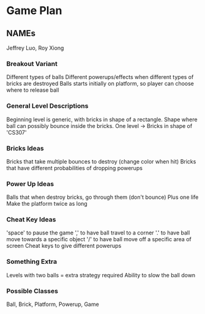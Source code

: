 # Game Plan
## NAMEs
Jeffrey Luo, Roy Xiong

### Breakout Variant

Different types of balls
Different powerups/effects when different types of bricks are destroyed
Balls starts initially on platform, so player can choose where to release ball

### General Level Descriptions

Beginning level is generic, with bricks in shape of a rectangle.
Shape where ball can possibly bounce inside the bricks.
One level -> Bricks in shape of 'CS307'

### Bricks Ideas

Bricks that take multiple bounces to destroy (change color when hit)
Bricks that have different probabilities of dropping powerups

### Power Up Ideas

Balls that when destroy bricks, go through them (don't bounce)
Plus one life
Make the platform twice as long

### Cheat Key Ideas

'space' to pause the game
',' to have ball travel to a corner
'.' to have ball move towards a specific object
'/' to have ball move off a specific area of screen
Cheat keys to give different powerups

### Something Extra

Levels with two balls = extra strategy required
Ability to slow the ball down

### Possible Classes

Ball, Brick, Platform, Powerup, Game

